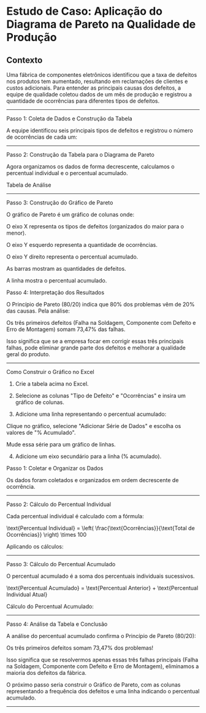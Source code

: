 # Estudo de Caso: Aplicação do Diagrama de Pareto na Qualidade de Produção

## Contexto

Uma fábrica de componentes eletrônicos identificou que a taxa de defeitos nos produtos tem aumentado, resultando em reclamações de clientes e custos adicionais. Para entender as principais causas dos defeitos, a equipe de qualidade coletou dados de um mês de produção e registrou a quantidade de ocorrências para diferentes tipos de defeitos.


---

Passo 1: Coleta de Dados e Construção da Tabela

A equipe identificou seis principais tipos de defeitos e registrou o número de ocorrências de cada um:


---

Passo 2: Construção da Tabela para o Diagrama de Pareto

Agora organizamos os dados de forma decrescente, calculamos o percentual individual e o percentual acumulado.

Tabela de Análise


---

Passo 3: Construção do Gráfico de Pareto

O gráfico de Pareto é um gráfico de colunas onde:

O eixo X representa os tipos de defeitos (organizados do maior para o menor).

O eixo Y esquerdo representa a quantidade de ocorrências.

O eixo Y direito representa o percentual acumulado.

As barras mostram as quantidades de defeitos.

A linha mostra o percentual acumulado.


Passo 4: Interpretação dos Resultados

O Princípio de Pareto (80/20) indica que 80% dos problemas vêm de 20% das causas. Pela análise:

Os três primeiros defeitos (Falha na Soldagem, Componente com Defeito e Erro de Montagem) somam 73,47% das falhas.

Isso significa que se a empresa focar em corrigir essas três principais falhas, pode eliminar grande parte dos defeitos e melhorar a qualidade geral do produto.



---

Como Construir o Gráfico no Excel

1. Crie a tabela acima no Excel.


2. Selecione as colunas "Tipo de Defeito" e "Ocorrências" e insira um gráfico de colunas.


3. Adicione uma linha representando o percentual acumulado:

Clique no gráfico, selecione "Adicionar Série de Dados" e escolha os valores de "% Acumulado".

Mude essa série para um gráfico de linhas.



4. Adicione um eixo secundário para a linha (% acumulado).


Passo 1: Coletar e Organizar os Dados

Os dados foram coletados e organizados em ordem decrescente de ocorrência.


---

Passo 2: Cálculo do Percentual Individual

Cada percentual individual é calculado com a fórmula:

\text{Percentual Individual} = \left( \frac{\text{Ocorrências}}{\text{Total de Ocorrências}} \right) \times 100

Aplicando os cálculos:


---

Passo 3: Cálculo do Percentual Acumulado

O percentual acumulado é a soma dos percentuais individuais sucessivos.

\text{Percentual Acumulado} = \text{Percentual Anterior} + \text{Percentual Individual Atual}

Cálculo do Percentual Acumulado:


---

Passo 4: Análise da Tabela e Conclusão

A análise do percentual acumulado confirma o Princípio de Pareto (80/20):

Os três primeiros defeitos somam 73,47% dos problemas!

Isso significa que se resolvermos apenas essas três falhas principais (Falha na Soldagem, Componente com Defeito e Erro de Montagem), eliminamos a maioria dos defeitos da fábrica.


O próximo passo seria construir o Gráfico de Pareto, com as colunas representando a frequência dos defeitos e uma linha indicando o percentual acumulado.

--- 


